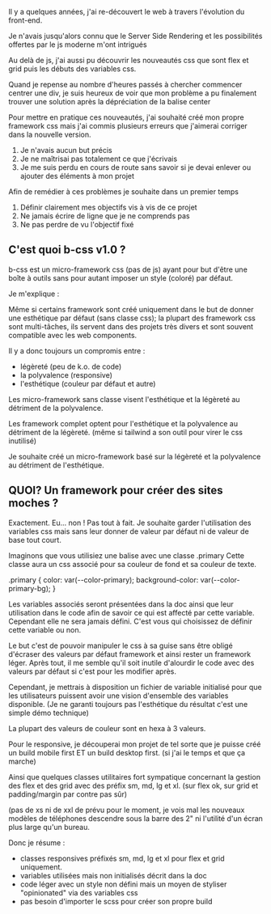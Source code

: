 Il y a quelques années, j'ai re-découvert le web à travers
l'évolution du front-end.

Je n'avais jusqu'alors connu que le Server Side Rendering
et les possibilités offertes par le js moderne m'ont intrigués

Au delà de js, j'ai aussi pu découvrir les nouveautés css
que sont flex et grid puis les débuts des variables css.

Quand je repense au nombre d'heures passés à chercher
commencer centrer une div, je suis heureux de voir
que mon problème a pu finalement trouver une solution
après la dépréciation de la balise center

Pour mettre en pratique ces nouveautés, j'ai souhaité
créé mon propre framework css mais j'ai commis plusieurs
erreurs que j'aimerai corriger dans la nouvelle version.

1. Je n'avais aucun but précis
2. Je ne maîtrisai pas totalement ce que j'écrivais
3. Je me suis perdu en cours de route sans savoir si je devai enlever
   ou ajouter des éléments à mon projet

Afin de remédier à ces problèmes je souhaite dans un premier temps

1. Définir clairement mes objectifs vis à vis de ce projet
2. Ne jamais écrire de ligne que je ne comprends pas
3. Ne pas perdre de vu l'objectif fixé

## C'est quoi b-css v1.0 ?

b-css est un micro-framework css (pas de js) ayant
pour but d'être une boîte à outils sans pour autant
imposer un style (coloré) par défaut.

Je m'explique :

Même si certains framework sont créé uniquement
dans le but de donner une esthétique par défaut
(sans classe css); la plupart des framework css
sont multi-tâches, ils servent dans des projets
très divers et sont souvent compatible avec
les web components.

Il y a donc toujours un compromis entre :

- légèreté (peu de k.o. de code)
- la polyvalence (responsive)
- l'esthétique (couleur par défaut et autre)

Les micro-framework sans classe visent l'esthétique et
la légèreté au détriment de la polyvalence.

Les framework complet optent pour l'esthétique et
la polyvalence au détriment de la légèreté.
(même si tailwind a son outil pour virer le css inutilisé)

Je souhaite créé un micro-framework basé sur la
légèreté et la polyvalence au détriment de l'esthétique.

## QUOI? Un framework pour créer des sites moches ?

Exactement. Eu... non ! Pas tout à fait.
Je souhaite garder l'utilisation des variables css
mais sans leur donner de valeur par défaut ni
de valeur de base tout court.

Imaginons que vous utilisiez une balise avec une classe .primary
Cette classe aura un css associé pour sa couleur de fond et
sa couleur de texte.

.primary {
color: var(--color-primary);
background-color: var(--color-primary-bg);
}

Les variables associés seront présentées dans la
doc ainsi que leur utilisation dans le code
afin de savoir ce qui est affecté par cette variable.
Cependant elle ne sera jamais défini.
C'est vous qui choisissez de définir cette variable ou non.

Le but c'est de pouvoir manipuler le css à sa guise
sans être obligé d'écraser des valeurs par défaut framework
et ainsi rester un framework léger.
Après tout, il me semble qu'il soit inutile d'alourdir le code
avec des valeurs par défaut si c'est pour les modifier après.

Cependant, je mettrais à disposition un fichier de variable
initialisé pour que les utilisateurs puissent avoir une vision
d'ensemble des variables disponible. (Je ne garanti toujours
pas l'esthétique du résultat c'est une simple démo technique)

La plupart des valeurs de couleur sont en hexa à 3 valeurs.

Pour le responsive, je découperai mon projet de tel sorte que
je puisse créé un build mobile first ET un build desktop first.
(si j'ai le temps et que ça marche)

Ainsi que quelques classes utilitaires fort sympatique concernant
la gestion des flex et des grid avec des préfix sm, md, lg et xl.
(sur flex ok, sur grid et padding/margin par contre pas sûr)

(pas de xs ni de xxl de prévu pour le moment, je vois mal les
nouveaux modèles de téléphones descendre sous la barre des 2"
ni l'utilité d'un écran plus large qu'un bureau.

Donc je résume :

- classes responsives préfixés sm, md, lg et xl pour flex et grid uniquement.
- variables utilisées mais non initialisés décrit dans la doc
- code léger avec un style non défini mais un moyen de styliser "opinionated"
  via des variables css
- pas besoin d'importer le scss pour créer son propre build
